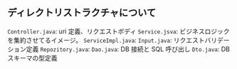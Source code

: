 ## ディレクトリストラクチャについて

`Controller.java`: uri 定義、リクエストボディ
`Service.jsva`: ビジネスロジックを集約させてるイメージ。
`ServiceImpl.java`:
`Input.java`: リクエストバリデーション定義
`Repozitory.java`:
`Dao.java`: DB 接続と SQL 呼び出し
`Dto.java`: DB スキーマの型定義
